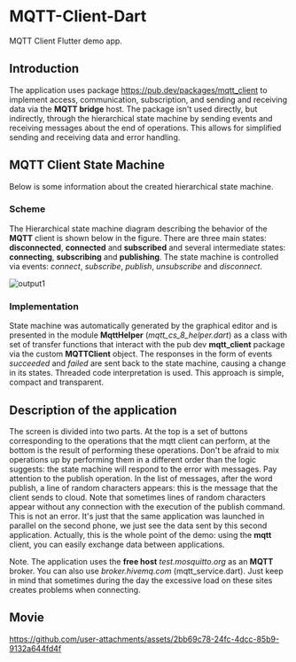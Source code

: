 # MQTT-Client-Dart

MQTT Client Flutter demo app.

## Introduction

The application uses package https://pub.dev/packages/mqtt_client to implement access, communication, subscription, and sending and receiving data via the __MQTT bridge__ host. The package isn't used directly, but indirectly, through the hierarchical state machine by sending events and receiving messages about the end of operations. This allows for simplified sending and receiving data and error handling.

## MQTT Client State Machine

Below is some information about the created hierarchical state machine.

### Scheme

The Hierarchical state machine diagram describing the behavior of the __MQTT__ client is shown below in the figure. There are three main states: __disconnected__, __connected__ and __subscribed__ and several intermediate states: __connecting__, __subscribing__ and __publishing__. The state machine is controlled via events: _connect_, _subscribe_, _publish_, _unsubscribe_ and _disconnect_. 

![output1](https://github.com/user-attachments/assets/07f5f09e-0a0e-4788-b126-dddf5defe84f)

### Implementation

State machine was automatically generated by the graphical editor and is presented in the module __MqttHelper__ (_mqtt_cs_8_helper.dart_)  as a class with set of transfer functions that interact with the pub dev __mqtt_client__ package via the custom __MQTTClient__ object. The responses in the form of events _succeeded_ and _failed_ are sent back to the state machine, causing a change in its states. Threaded code interpretation is used. This approach is simple, compact and transparent.

## Description of the application

The screen is divided into two parts. At the top is a set of buttons corresponding to the operations that the mqtt client can perform, at the bottom is the result of performing these operations. Don't be afraid to mix operations up by performing them in a different order than the logic suggests: the state machine will respond to the error with messages. Pay attention to the publish operation. In the list of messages, after the word publish, a line of random characters appears: this is the message that the client sends to cloud. Note that sometimes lines of random characters appear without any connection with the execution of the publish command. This is not an error. It's just that the same application was launched in parallel on the second phone, we just see the data sent by this second application. Actually, this is the whole point of the demo: using the __mqtt__ client, you can easily exchange data between applications.

Note. The application uses the __free host__ _test.mosquitto.org_ as an __MQTT__ broker. You can also use _broker.hivemq.com_ (mqtt_service.dart). Just keep in mind that sometimes during the day the excessive load on these sites creates problems when connecting.

## Movie

https://github.com/user-attachments/assets/2bb69c78-24fc-4dcc-85b9-9132a644fd4f

